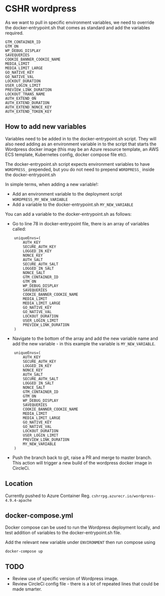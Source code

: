 # CSHR wordpress
As we want to pull in specific environment variables, we need to override the docker-entrypoint.sh that comes as standard and add the variables required.

```
GTM_CONTAINER_ID
GTM_ON
WP_DEBUG_DISPLAY
SAVEQUERIES
COOKIE_BANNER_COOKIE_NAME
MEDIA_LIMIT
MEDIA_LIMIT_LARGE
GO_NATIVE_KEY
GO_NATIVE_VAL
LOCKOUT_DURATION
USER_LOGIN_LIMIT
PREVIEW_LINK_DURATION
LOCKOUT_TRANS_NAME
AUTH_EXTEND_ON
AUTH_EXTEND_DURATION
AUTH_EXTEND_NONCE_KEY
AUTH_EXTEND_TOKEN_KEY
```

## How to add new variables

Variables need to be added in to the docker-entrypoint.sh script.  They will also need adding as an environment variable in to the script that starts the Wordpress docker image (this may be an Azure resource template, an AWS ECS template, Kubernetes config, docker compose file etc).

The docker-entrypoint.sh script expects environment variables to have `WORDPRESS_` prepended, but you do not need to prepend `WORDPRESS_` inside the docker-entrypoint.sh

In simple terms, when adding a new variable!:

* Add an environment variable to the deployment script `WORDPRESS_MY_NEW_VARIABLE`
* Add a variable to the docker-entrypoint.sh `MY_NEW_VARIABLE`

You can add a variable to the docker-entrypoint.sh as follows:

* Go to line 78 in docker-entrypoint file, there is an array of variables called:
```
	uniqueEnvs=(
		AUTH_KEY
		SECURE_AUTH_KEY
		LOGGED_IN_KEY
		NONCE_KEY
		AUTH_SALT
		SECURE_AUTH_SALT
		LOGGED_IN_SALT
		NONCE_SALT
		GTM_CONTAINER_ID
		GTM_ON
		WP_DEBUG_DISPLAY
		SAVEQUERIES
		COOKIE_BANNER_COOKIE_NAME
		MEDIA_LIMIT
		MEDIA_LIMIT_LARGE
		GO_NATIVE_KEY
		GO_NATIVE_VAL
		LOCKOUT_DURATION
		USER_LOGIN_LIMIT
		PREVIEW_LINK_DURATION
	)
```
* Navigate to the bottom of the array and add the new variable name and add the new variable - in this example the variable is `MY_NEW_VARIABLE`.
```
	uniqueEnvs=(
		AUTH_KEY
		SECURE_AUTH_KEY
		LOGGED_IN_KEY
		NONCE_KEY
		AUTH_SALT
		SECURE_AUTH_SALT
		LOGGED_IN_SALT
		NONCE_SALT
		GTM_CONTAINER_ID
		GTM_ON
		WP_DEBUG_DISPLAY
		SAVEQUERIES
		COOKIE_BANNER_COOKIE_NAME
		MEDIA_LIMIT
		MEDIA_LIMIT_LARGE
		GO_NATIVE_KEY
		GO_NATIVE_VAL
		LOCKOUT_DURATION
		USER_LOGIN_LIMIT
		PREVIEW_LINK_DURATION
        MY_NEW_VARIABLE
	)
```
* Push the branch back to git, raise a PR and merge to master branch.  This action will trigger a new build of the wordpress docker image in CircleCi.

## Location
Currently pushed to Azure Container Reg.
`cshrrpg.azurecr.io/wordpress-4.9.4-apache`

## docker-compose.yml

Docker compose can be used to run the Wordpress deployment locally, and test addition of variables to the docker-entrypoint.sh file.

Add the relevant new variable under `ENVIRONMENT` then run compose using 

`docker-compose up`

## TODO

* Review use of specific version of Wordpress image.
* Review CircleCi config file - there is a lot of repeated lines that could be made smarter.
